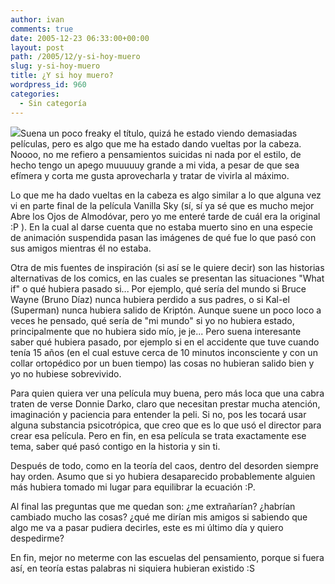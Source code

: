 ```yaml
---
author: ivan
comments: true
date: 2005-12-23 06:33:00+00:00
layout: post
path: /2005/12/y-si-hoy-muero
slug: y-si-hoy-muero
title: ¿Y si hoy muero?
wordpress_id: 960
categories:
  - Sin categoría
---
```


[![](http://photos1.blogger.com/blogger/5311/455/320/death_grim.gif)](http://photos1.blogger.com/blogger/5311/455/1600/death_grim.gif)Suena un poco freaky el título, quizá he estado viendo demasiadas películas, pero es algo que me ha estado dando vueltas por la cabeza. Noooo, no me refiero a pensamientos suicidas ni nada por el estilo, de hecho tengo un apego muuuuuy grande a mi vida, a pesar de que sea efímera y corta me gusta aprovecharla y tratar de vivirla al máximo.

Lo que me ha dado vueltas en la cabeza es algo similar a lo que alguna vez vi en parte final de la película Vanilla Sky (sí, sí ya sé que es mucho mejor Abre los Ojos de Almodóvar, pero yo me enteré tarde de cuál era la original :P ). En la cual al darse cuenta que no estaba muerto sino en una especie de animación suspendida pasan las imágenes de qué fue lo que pasó con sus amigos mientras él no estaba.

Otra de mis fuentes de inspiración (si así se le quiere decir) son las historias alternativas de los comics, en las cuales se presentan las situaciones "What if" o qué hubiera pasado si... Por ejemplo, qué sería del mundo si Bruce Wayne (Bruno Díaz) nunca hubiera perdido a sus padres, o si Kal-el (Superman) nunca hubiera salido de Kriptón. Aunque suene un poco loco a veces he pensado, qué sería de "mi mundo" si yo no hubiera estado, principalmente que no hubiera sido mío, je je... Pero suena interesante saber qué hubiera pasado, por ejemplo si en el accidente que tuve cuando tenía 15 años (en el cual estuve cerca de 10 minutos inconsciente y con un collar ortopédico por un buen tiempo) las cosas no hubieran salido bien y yo no hubiese sobrevivido.

Para quien quiera ver una película muy buena, pero más loca que una cabra traten de verse Donnie Darko, claro que necesitan prestar mucha atención, imaginación y paciencia para entender la peli. Si no, pos les tocará usar alguna substancia psicotrópica, que creo que es lo que usó el director para crear esa película. Pero en fin, en esa película se trata exactamente ese tema, saber qué pasó contigo en la historia y sin ti.

Después de todo, como en la teoría del caos, dentro del desorden siempre hay orden. Asumo que si yo hubiera desaparecido probablemente alguien más hubiera tomado mi lugar para equilibrar la ecuación :P.

Al final las preguntas que me quedan son: ¿me extrañarían? ¿habrían cambiado mucho las cosas? ¿qué me dirían mis amigos si sabiendo que algo me va a pasar pudiera decirles, este es mi último día y quiero despedirme?

En fin, mejor no meterme con las escuelas del pensamiento, porque si fuera así, en teoría estas palabras ni siquiera hubieran existido :S
